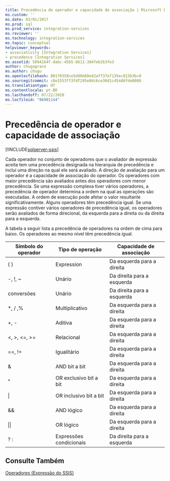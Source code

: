 ```yaml
---
title: Precedência de operador e capacidade de associação | Microsoft Docs
ms.custom: ''
ms.date: 03/01/2017
ms.prod: sql
ms.prod_service: integration-services
ms.reviewer: ''
ms.technology: integration-services
ms.topic: conceptual
helpviewer_keywords:
- associativity [Integration Services]
- precedence [Integration Services]
ms.assetid: 5094164f-dabc-45b5-b611-384feb2b3fe3
author: chugugrace
ms.author: chugu
ms.openlocfilehash: 801f0358ce5dd6b68e42aff37e7135ec813b3bc0
ms.sourcegitcommit: c8e1553ff3fdf295e8dc6ce30d1c454d6fde8088
ms.translationtype: HT
ms.contentlocale: pt-BR
ms.lasthandoff: 07/22/2020
ms.locfileid: "86901144"
---
```

# <a name="operator-precedence-and-associativity"></a>Precedência de operador e capacidade de associação

[!INCLUDE[sqlserver-ssis](../../includes/applies-to-version/sqlserver-ssis.md)]


  Cada operador no conjunto de operadores que o avaliador de expressão aceita tem uma precedência designada na hierarquia de precedência e inclui uma direção na qual ele será avaliado. A direção de avaliação para um operador é a capacidade de associação do operador. Os operadores com maior precedência são avaliados antes dos operadores com menor precedência. Se uma expressão complexa tiver vários operadores, a precedência de operador determina a ordem na qual as operações são executadas. A ordem de execução pode afetar o valor resultante significativamente. Alguns operadores têm precedência igual. Se uma expressão contiver vários operadores de precedência igual, os operadores serão avaliados de forma direcional, da esquerda para a direita ou da direita para a esquerda.  
  
 A tabela a seguir lista a precedência de operadores na ordem de cima para baixo. Os operadores ao mesmo nível têm precedência igual.  
  
|Símbolo do operador|Tipo de operação|Capacidade de associação|  
|---------------------|-----------------------|-------------------|  
|( )|Expression|Da esquerda para a direita|  
|-, !, ~|Unário|Da direita para a esquerda|  
|conversões|Unário|Da direita para a esquerda|  
|*, / ,%|Multiplicativo|Da esquerda para a direita|  
|+, -|Aditiva|Da esquerda para a direita|  
|\<, >, \<=, >=|Relacional|Da esquerda para a direita|  
|==, !=|Igualitário|Da esquerda para a direita|  
|&|AND bit a bit|Da esquerda para a direita|  
|^|OR exclusivo bit a bit|Da esquerda para a direita|  
|&#124;|OR inclusivo bit a bit|Da esquerda para a direita|  
|&&|AND lógico|Da esquerda para a direita|  
|&#124;&#124;|OR lógico|Da esquerda para a direita|  
|? :|Expressões condicionais|Da direita para a esquerda|  
  
## <a name="see-also"></a>Consulte Também  
 [Operadores &#40;Expressão do SSIS&#41;](../../integration-services/expressions/operators-ssis-expression.md)  
  
  
